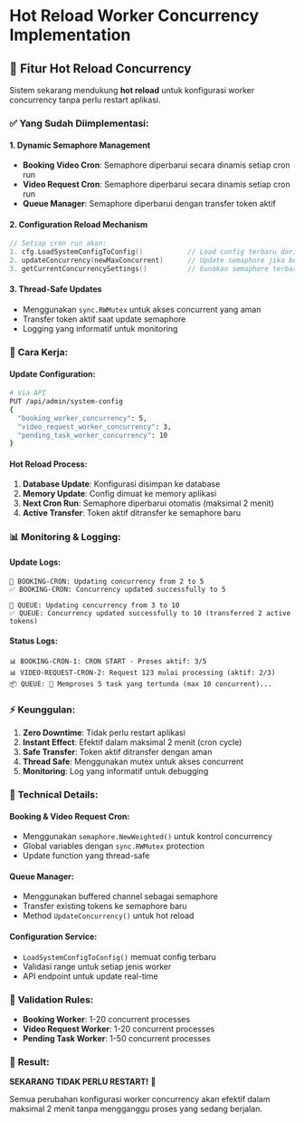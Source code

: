 # Hot Reload Worker Concurrency Implementation

## 🔄 **Fitur Hot Reload Concurrency**

Sistem sekarang mendukung **hot reload** untuk konfigurasi worker concurrency tanpa perlu restart aplikasi.

### ✅ **Yang Sudah Diimplementasi:**

#### 1. **Dynamic Semaphore Management**
- **Booking Video Cron**: Semaphore diperbarui secara dinamis setiap cron run
- **Video Request Cron**: Semaphore diperbarui secara dinamis setiap cron run  
- **Queue Manager**: Semaphore diperbarui dengan transfer token aktif

#### 2. **Configuration Reload Mechanism**
```go
// Setiap cron run akan:
1. cfg.LoadSystemConfigToConfig()           // Load config terbaru dari DB
2. updateConcurrency(newMaxConcurrent)      // Update semaphore jika berubah
3. getCurrentConcurrencySettings()          // Gunakan semaphore terbaru
```

#### 3. **Thread-Safe Updates**
- Menggunakan `sync.RWMutex` untuk akses concurrent yang aman
- Transfer token aktif saat update semaphore
- Logging yang informatif untuk monitoring

### 🚀 **Cara Kerja:**

#### **Update Configuration:**
```bash
# Via API
PUT /api/admin/system-config
{
  "booking_worker_concurrency": 5,
  "video_request_worker_concurrency": 3,
  "pending_task_worker_concurrency": 10
}
```

#### **Hot Reload Process:**
1. **Database Update**: Konfigurasi disimpan ke database
2. **Memory Update**: Config dimuat ke memory aplikasi
3. **Next Cron Run**: Semaphore diperbarui otomatis (maksimal 2 menit)
4. **Active Transfer**: Token aktif ditransfer ke semaphore baru

### 📊 **Monitoring & Logging:**

#### **Update Logs:**
```
🔄 BOOKING-CRON: Updating concurrency from 2 to 5
✅ BOOKING-CRON: Concurrency updated successfully to 5

🔄 QUEUE: Updating concurrency from 3 to 10
✅ QUEUE: Concurrency updated successfully to 10 (transferred 2 active tokens)
```

#### **Status Logs:**
```
📊 BOOKING-CRON-1: CRON START - Proses aktif: 3/5
📊 VIDEO-REQUEST-CRON-2: Request 123 mulai processing (aktif: 2/3)
📦 QUEUE: 🔄 Memproses 5 task yang tertunda (max 10 concurrent)...
```

### ⚡ **Keunggulan:**

1. **Zero Downtime**: Tidak perlu restart aplikasi
2. **Instant Effect**: Efektif dalam maksimal 2 menit (cron cycle)
3. **Safe Transfer**: Token aktif ditransfer dengan aman
4. **Thread Safe**: Menggunakan mutex untuk akses concurrent
5. **Monitoring**: Log yang informatif untuk debugging

### 🔧 **Technical Details:**

#### **Booking & Video Request Cron:**
- Menggunakan `semaphore.NewWeighted()` untuk kontrol concurrency
- Global variables dengan `sync.RWMutex` protection
- Update function yang thread-safe

#### **Queue Manager:**
- Menggunakan buffered channel sebagai semaphore
- Transfer existing tokens ke semaphore baru
- Method `UpdateConcurrency()` untuk hot reload

#### **Configuration Service:**
- `LoadSystemConfigToConfig()` memuat config terbaru
- Validasi range untuk setiap jenis worker
- API endpoint untuk update real-time

### 📝 **Validation Rules:**

- **Booking Worker**: 1-20 concurrent processes
- **Video Request Worker**: 1-20 concurrent processes  
- **Pending Task Worker**: 1-50 concurrent processes

### 🎯 **Result:**

**SEKARANG TIDAK PERLU RESTART!** 🎉

Semua perubahan konfigurasi worker concurrency akan efektif dalam maksimal 2 menit tanpa mengganggu proses yang sedang berjalan.